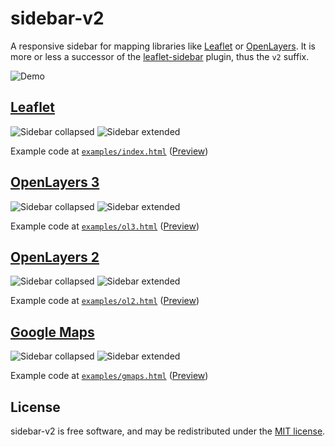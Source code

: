 # sidebar-v2

A responsive sidebar for mapping libraries like [Leaflet](#leaflet) or [OpenLayers](#openlayers-3). It is more or less a successor of the [leaflet-sidebar](https://github.com/turbo87/leaflet-sidebar/) plugin, thus the `v2` suffix.

![Demo](doc/sidebar-v2.gif)


## [Leaflet](http://leafletjs.com/)

![Sidebar collapsed](doc/leaflet-1.png) ![Sidebar extended](doc/leaflet-2.png)

Example code at [`examples/index.html`](examples/index.html) ([Preview](http://turbo87.github.io/sidebar-v2/examples/index.html))


## [OpenLayers 3](http://openlayers.org/)

![Sidebar collapsed](doc/ol3-1.png) ![Sidebar extended](doc/ol3-2.png)

Example code at [`examples/ol3.html`](examples/ol3.html) ([Preview](http://turbo87.github.io/sidebar-v2/examples/ol3.html))


## [OpenLayers 2](http://openlayers.org/two/)

![Sidebar collapsed](doc/ol2-1.png) ![Sidebar extended](doc/ol2-2.png)

Example code at [`examples/ol2.html`](examples/ol2.html) ([Preview](http://turbo87.github.io/sidebar-v2/examples/ol2.html))


## [Google Maps](https://developers.google.com/maps/)

![Sidebar collapsed](doc/gmaps-1.png) ![Sidebar extended](doc/gmaps-2.png)

Example code at [`examples/gmaps.html`](examples/gmaps.html) ([Preview](http://turbo87.github.io/sidebar-v2/examples/gmaps.html))


## License

sidebar-v2 is free software, and may be redistributed under the [MIT license](LICENSE).

